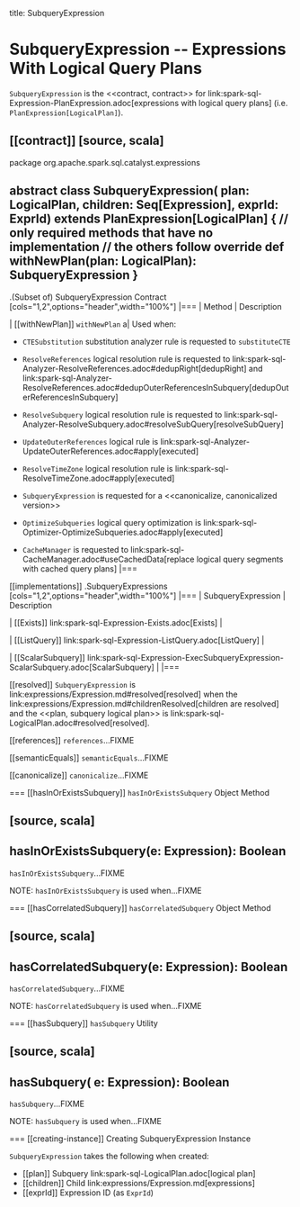 title: SubqueryExpression

# SubqueryExpression -- Expressions With Logical Query Plans

`SubqueryExpression` is the <<contract, contract>> for link:spark-sql-Expression-PlanExpression.adoc[expressions with logical query plans] (i.e. `PlanExpression[LogicalPlan]`).

[[contract]]
[source, scala]
----
package org.apache.spark.sql.catalyst.expressions

abstract class SubqueryExpression(
    plan: LogicalPlan,
    children: Seq[Expression],
    exprId: ExprId) extends PlanExpression[LogicalPlan] {
  // only required methods that have no implementation
  // the others follow
  override def withNewPlan(plan: LogicalPlan): SubqueryExpression
}
----

.(Subset of) SubqueryExpression Contract
[cols="1,2",options="header",width="100%"]
|===
| Method
| Description

| [[withNewPlan]] `withNewPlan`
a| Used when:

* `CTESubstitution` substitution analyzer rule is requested to `substituteCTE`

* `ResolveReferences` logical resolution rule is requested to link:spark-sql-Analyzer-ResolveReferences.adoc#dedupRight[dedupRight] and link:spark-sql-Analyzer-ResolveReferences.adoc#dedupOuterReferencesInSubquery[dedupOuterReferencesInSubquery]

* `ResolveSubquery` logical resolution rule is requested to link:spark-sql-Analyzer-ResolveSubquery.adoc#resolveSubQuery[resolveSubQuery]

* `UpdateOuterReferences` logical rule is link:spark-sql-Analyzer-UpdateOuterReferences.adoc#apply[executed]

* `ResolveTimeZone` logical resolution rule is link:spark-sql-ResolveTimeZone.adoc#apply[executed]

* `SubqueryExpression` is requested for a <<canonicalize, canonicalized version>>

* `OptimizeSubqueries` logical query optimization is link:spark-sql-Optimizer-OptimizeSubqueries.adoc#apply[executed]

* `CacheManager` is requested to link:spark-sql-CacheManager.adoc#useCachedData[replace logical query segments with cached query plans]
|===

[[implementations]]
.SubqueryExpressions
[cols="1,2",options="header",width="100%"]
|===
| SubqueryExpression
| Description

| [[Exists]] link:spark-sql-Expression-Exists.adoc[Exists]
|

| [[ListQuery]] link:spark-sql-Expression-ListQuery.adoc[ListQuery]
|

| [[ScalarSubquery]] link:spark-sql-Expression-ExecSubqueryExpression-ScalarSubquery.adoc[ScalarSubquery]
|
|===

[[resolved]]
`SubqueryExpression` is link:expressions/Expression.md#resolved[resolved] when the link:expressions/Expression.md#childrenResolved[children are resolved] and the <<plan, subquery logical plan>> is link:spark-sql-LogicalPlan.adoc#resolved[resolved].

[[references]]
`references`...FIXME

[[semanticEquals]]
`semanticEquals`...FIXME

[[canonicalize]]
`canonicalize`...FIXME

=== [[hasInOrExistsSubquery]] `hasInOrExistsSubquery` Object Method

[source, scala]
----
hasInOrExistsSubquery(e: Expression): Boolean
----

`hasInOrExistsSubquery`...FIXME

NOTE: `hasInOrExistsSubquery` is used when...FIXME

=== [[hasCorrelatedSubquery]] `hasCorrelatedSubquery` Object Method

[source, scala]
----
hasCorrelatedSubquery(e: Expression): Boolean
----

`hasCorrelatedSubquery`...FIXME

NOTE: `hasCorrelatedSubquery` is used when...FIXME

=== [[hasSubquery]] `hasSubquery` Utility

[source, scala]
----
hasSubquery(
  e: Expression): Boolean
----

`hasSubquery`...FIXME

NOTE: `hasSubquery` is used when...FIXME

=== [[creating-instance]] Creating SubqueryExpression Instance

`SubqueryExpression` takes the following when created:

* [[plan]] Subquery link:spark-sql-LogicalPlan.adoc[logical plan]
* [[children]] Child link:expressions/Expression.md[expressions]
* [[exprId]] Expression ID (as `ExprId`)
